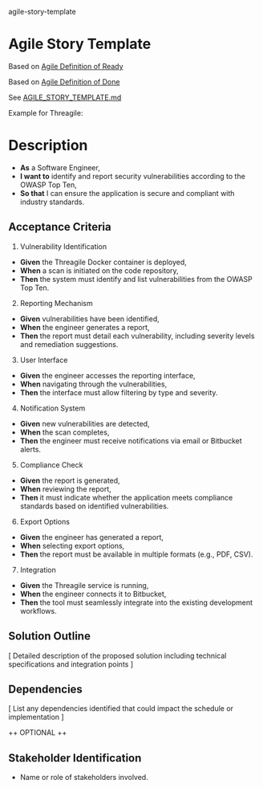 agile-story-template
# Agile Story Template

Based on [Agile Definition of Ready](https://github.com/vanHeemstraSystems/agile_definition_of_ready)

Based on [Agile Definition of Done](https://github.com/vanHeemstraSystems/agile_definition_of_done)

See [AGILE_STORY_TEMPLATE.md](./AGILE_STORY_TEMPLATE.md)

Example for Threagile:

# Description

- **As** a Software Engineer,
- **I want to** identify and report security vulnerabilities according to the OWASP Top Ten,
- **So that** I can ensure the application is secure and compliant with industry standards.

## Acceptance Criteria

1. Vulnerability Identification

- **Given** the Threagile Docker container is deployed,
- **When** a scan is initiated on the code repository,
- **Then** the system must identify and list vulnerabilities from the OWASP Top Ten.

2. Reporting Mechanism

- **Given** vulnerabilities have been identified,
- **When** the engineer generates a report,
- **Then** the report must detail each vulnerability, including severity levels and remediation suggestions.

3. User Interface

- **Given** the engineer accesses the reporting interface,
- **When** navigating through the vulnerabilities,
- **Then** the interface must allow filtering by type and severity.

4. Notification System

- **Given** new vulnerabilities are detected,
- **When** the scan completes,
- **Then** the engineer must receive notifications via email or Bitbucket alerts.

5. Compliance Check

- **Given** the report is generated,
- **When** reviewing the report,
- **Then** it must indicate whether the application meets compliance standards based on identified vulnerabilities.

6. Export Options

- **Given** the engineer has generated a report,
- **When** selecting export options,
- **Then** the report must be available in multiple formats (e.g., PDF, CSV).

7. Integration

- **Given** the Threagile service is running,
- **When** the engineer connects it to Bitbucket,
- **Then** the tool must seamlessly integrate into the existing development workflows.

## Solution Outline

[ Detailed description of the proposed solution including technical specifications and integration points ]

## Dependencies

[ List any dependencies identified that could impact the schedule or implementation ]

++ OPTIONAL ++

## Stakeholder Identification

- Name or role of stakeholders involved.
